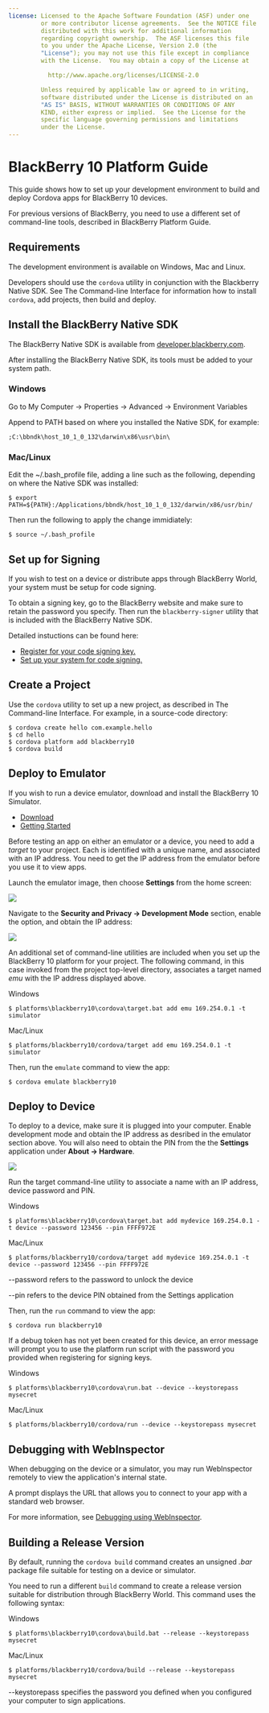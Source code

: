 ```yaml
---
license: Licensed to the Apache Software Foundation (ASF) under one
         or more contributor license agreements.  See the NOTICE file
         distributed with this work for additional information
         regarding copyright ownership.  The ASF licenses this file
         to you under the Apache License, Version 2.0 (the
         "License"); you may not use this file except in compliance
         with the License.  You may obtain a copy of the License at

           http://www.apache.org/licenses/LICENSE-2.0

         Unless required by applicable law or agreed to in writing,
         software distributed under the License is distributed on an
         "AS IS" BASIS, WITHOUT WARRANTIES OR CONDITIONS OF ANY
         KIND, either express or implied.  See the License for the
         specific language governing permissions and limitations
         under the License.
---
```


# BlackBerry 10 Platform Guide

This guide shows how to set up your development environment to build and deploy Cordova apps for BlackBerry 10 devices.

For previous versions of BlackBerry, you need to use a different set of command-line tools, described in BlackBerry Platform Guide.

## Requirements

The development environment is available on Windows, Mac and Linux.

Developers should use the `cordova` utility in conjunction with the Blackberry Native SDK.  See The Command-line Interface for information how to install `cordova`, add projects, then build and deploy.

## Install the BlackBerry Native SDK

The BlackBerry Native SDK is available from [developer.blackberry.com](http://developer.blackberry.com/native/download/).

After installing the BlackBerry Native SDK, its tools must be added to your system path.

### Windows

Go to My Computer &rarr; Properties &rarr; Advanced &rarr; Environment Variables

Append to PATH based on where you installed the Native SDK, for example:

    ;C:\bbndk\host_10_1_0_132\darwin\x86\usr\bin\

### Mac/Linux

Edit the ~/.bash_profile file, adding a line such as the following, depending on where the Native SDK was installed:

    $ export PATH=${PATH}:/Applications/bbndk/host_10_1_0_132/darwin/x86/usr/bin/

Then run the following to apply the change immidiately:

    $ source ~/.bash_profile

## Set up for Signing

If you wish to test on a device or distribute apps through BlackBerry World, your system must be setup for code signing.

To obtain a signing key, go to the BlackBerry website and make sure to retain the password you specify. Then run the `blackberry-signer` utility that is included with the BlackBerry Native SDK.

Detailed instuctions can be found here:

* [Register for your code signing key.](https://www.blackberry.com/SignedKeys/codesigning.html)
* [Set up your system for code signing.](https://developer.blackberry.com/html5/documentation/signing_setup_bb10_apps_2008396_11.html)

## Create a Project

Use the `cordova` utility to set up a new project, as described in The Command-line Interface. For example, in a source-code
directory:
 
    $ cordova create hello com.example.hello
    $ cd hello
    $ cordova platform add blackberry10
    $ cordova build

## Deploy to Emulator

If you wish to run a device emulator, download and install the BlackBerry 10 Simulator.

* [Download](http://developer.blackberry.com/native/download/)
* [Getting Started](http://developer.blackberry.com/devzone/develop/simulator/blackberry_10_simulator_start.html)

Before testing an app on either an emulator or a device, you need to add a _target_ to your project. Each is identified with a unique name, and associated with an IP address. You need to get the IP address from the emulator before you use it to view apps.

Launch the emulator image, then choose __Settings__ from the home screen:

![](img/guide/platforms/blackberry10/bb_home.png)

Navigate to the __Security and Privacy &rarr; Development Mode__ section, enable the option, and obtain the IP address:

![](img/guide/platforms/blackberry10/bb_devel.png)

An additional set of command-line utilities are included when you set up the BlackBerry 10 platform for your project.  The following command, in this case invoked from the project top-level directory, associates a target named _emu_ with the IP address displayed above.

Windows

    $ platforms\blackberry10\cordova\target.bat add emu 169.254.0.1 -t simulator

Mac/Linux

    $ platforms/blackberry10/cordova/target add emu 169.254.0.1 -t simulator

Then, run the `emulate` command to view the app:

    $ cordova emulate blackberry10

## Deploy to Device

To deploy to a device, make sure it is plugged into your computer. Enable development mode and obtain the IP address as desribed in the emulator section above. You will also need to obtain the PIN from the the __Settings__ application under __About &rarr; Hardware__.

![](img/guide/platforms/blackberry10/bb_pin.png)

Run the target command-line utility to associate a name with an IP address, device password and PIN.

Windows

    $ platforms\blackberry10\cordova\target.bat add mydevice 169.254.0.1 -t device --password 123456 --pin FFFF972E

Mac/Linux

    $ platforms/blackberry10/cordova/target add mydevice 169.254.0.1 -t device --password 123456 --pin FFFF972E

--password refers to the password to unlock the device

--pin refers to the device PIN obtained from the Settings application

Then, run the `run` command to view the app:

    $ cordova run blackberry10

If a debug token has not yet been created for this device, an error message will prompt you to use the platform run script with the password you provided when registering for signing keys.

Windows

    $ platforms\blackberry10\cordova\run.bat --device --keystorepass mysecret

Mac/Linux

    $ platforms/blackberry10/cordova/run --device --keystorepass mysecret

## Debugging with WebInspector

When debugging on the device or a simulator, you may run WebInspector remotely to view the application's internal state.

A prompt displays the URL that allows you to connect to your app with a standard web browser.

For more information, see [Debugging using WebInspector](http://developer.blackberry.com/html5/documentation/web_inspector_overview_1553586_11.html).

## Building a Release Version

By default, running the `cordova build` command creates an unsigned _.bar_ package file suitable for testing on a device or simulator.

You need to run a different `build` command to create a release version suitable for distribution through BlackBerry World.  This command uses the following syntax:

Windows

    $ platforms\blackberry10\cordova\build.bat --release --keystorepass mysecret

Mac/Linux

    $ platforms/blackberry10/cordova/build --release --keystorepass mysecret

--keystorepass specifies the password you defined when you configured your computer to sign applications.
